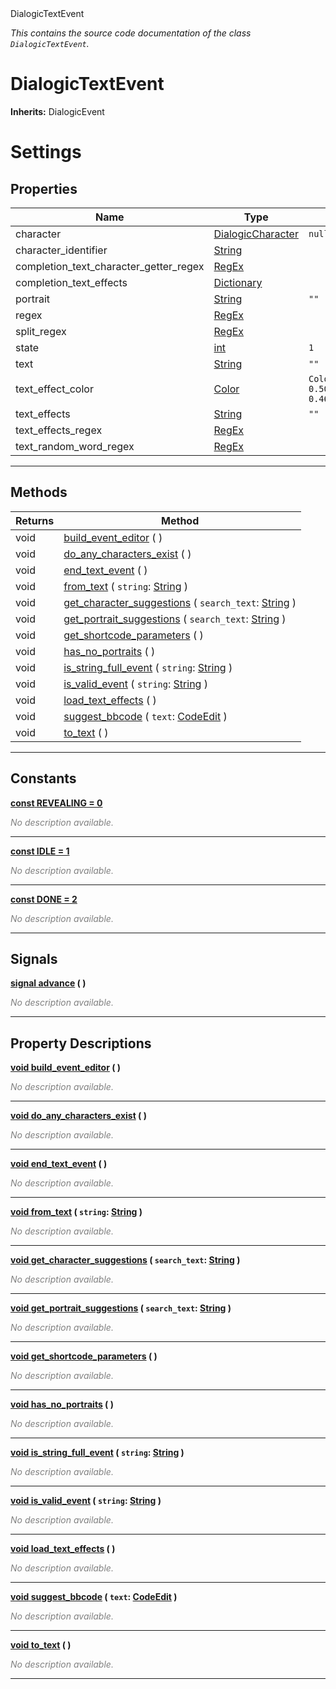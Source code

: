 
<div class="header-banner purple">
<div class="header-label purple">DialogicTextEvent</div>
</div>

*This contains the source code documentation of the class `DialogicTextEvent`.*
        
# DialogicTextEvent
**Inherits:** DialogicEvent

# Settings
## Properties
Name | Type | Default 
--- | --- | --- 
character | [DialogicCharacter](class_dialogiccharacter.md) |  `null` 
character_identifier | [String](https://docs.godotengine.org/en/latest/classes/class_string.html#class-string) |   
completion_text_character_getter_regex | [RegEx](https://docs.godotengine.org/en/latest/classes/class_regex.html#class-regex) |   
completion_text_effects | [Dictionary](https://docs.godotengine.org/en/latest/classes/class_dictionary.html#class-dictionary) |   
portrait | [String](https://docs.godotengine.org/en/latest/classes/class_string.html#class-string) |  `""` 
regex | [RegEx](https://docs.godotengine.org/en/latest/classes/class_regex.html#class-regex) |   
split_regex | [RegEx](https://docs.godotengine.org/en/latest/classes/class_regex.html#class-regex) |   
state | [int](https://docs.godotengine.org/en/latest/classes/class_int.html#class-int) |  `1` 
text | [String](https://docs.godotengine.org/en/latest/classes/class_string.html#class-string) |  `""` 
text_effect_color | [Color](https://docs.godotengine.org/en/latest/classes/class_color.html#class-color) |  `Color(0.537255, 0.509804, 0.462745, 1)` 
text_effects | [String](https://docs.godotengine.org/en/latest/classes/class_string.html#class-string) |  `""` 
text_effects_regex | [RegEx](https://docs.godotengine.org/en/latest/classes/class_regex.html#class-regex) |   
text_random_word_regex | [RegEx](https://docs.godotengine.org/en/latest/classes/class_regex.html#class-regex) |   
--- 

## Methods
Returns | Method 
--- | --- 
<span class="hljs-attribute">void</span> | [<span class="hljs-title">build_event_editor</span>](#property-build_event_editor) ( ) 
<span class="hljs-attribute">void</span> | [<span class="hljs-title">do_any_characters_exist</span>](#property-do_any_characters_exist) ( ) 
<span class="hljs-attribute">void</span> | [<span class="hljs-title">end_text_event</span>](#property-end_text_event) ( ) 
<span class="hljs-attribute">void</span> | [<span class="hljs-title">from_text</span>](#property-from_text) ( `string`: [String](https://docs.godotengine.org/en/latest/classes/class_string.html#class-string) ) 
<span class="hljs-attribute">void</span> | [<span class="hljs-title">get_character_suggestions</span>](#property-get_character_suggestions) ( `search_text`: [String](https://docs.godotengine.org/en/latest/classes/class_string.html#class-string) ) 
<span class="hljs-attribute">void</span> | [<span class="hljs-title">get_portrait_suggestions</span>](#property-get_portrait_suggestions) ( `search_text`: [String](https://docs.godotengine.org/en/latest/classes/class_string.html#class-string) ) 
<span class="hljs-attribute">void</span> | [<span class="hljs-title">get_shortcode_parameters</span>](#property-get_shortcode_parameters) ( ) 
<span class="hljs-attribute">void</span> | [<span class="hljs-title">has_no_portraits</span>](#property-has_no_portraits) ( ) 
<span class="hljs-attribute">void</span> | [<span class="hljs-title">is_string_full_event</span>](#property-is_string_full_event) ( `string`: [String](https://docs.godotengine.org/en/latest/classes/class_string.html#class-string) ) 
<span class="hljs-attribute">void</span> | [<span class="hljs-title">is_valid_event</span>](#property-is_valid_event) ( `string`: [String](https://docs.godotengine.org/en/latest/classes/class_string.html#class-string) ) 
<span class="hljs-attribute">void</span> | [<span class="hljs-title">load_text_effects</span>](#property-load_text_effects) ( ) 
<span class="hljs-attribute">void</span> | [<span class="hljs-title">suggest_bbcode</span>](#property-suggest_bbcode) ( `text`: [CodeEdit](https://docs.godotengine.org/en/latest/classes/class_codeedit.html#class-codeedit) ) 
<span class="hljs-attribute">void</span> | [<span class="hljs-title">to_text</span>](#property-to_text) ( ) 
--- 
## Constants


<a class="header" id="constant-REVEALING" href="#constant-REVEALING">**<span class="hljs-attribute">const</span> <span class="hljs-title">REVEALING</span><span class="hljs-comment"> = 0</span>**</a>



 <span style = "color: gray">*No description available.*</span> 

---


<a class="header" id="constant-IDLE" href="#constant-IDLE">**<span class="hljs-attribute">const</span> <span class="hljs-title">IDLE</span><span class="hljs-comment"> = 1</span>**</a>



 <span style = "color: gray">*No description available.*</span> 

---


<a class="header" id="constant-DONE" href="#constant-DONE">**<span class="hljs-attribute">const</span> <span class="hljs-title">DONE</span><span class="hljs-comment"> = 2</span>**</a>



 <span style = "color: gray">*No description available.*</span> 

---

## Signals


<a class="header" id="signal-advance" href="#signal-advance">**<span class="hljs-attribute">signal</span> [<span class="hljs-title">advance</span>](#signal-advance) ( )** </a>



 <span style = "color: gray">*No description available.*</span> 

---

## Property Descriptions



<a class="header" id="property-build_event_editor" href="#property-build_event_editor">**<span class="hljs-attribute">void</span> [<span class="hljs-title">build_event_editor</span>](#property-build_event_editor) ( )** </a>



 <span style = "color: gray">*No description available.*</span> 

---



<a class="header" id="property-do_any_characters_exist" href="#property-do_any_characters_exist">**<span class="hljs-attribute">void</span> [<span class="hljs-title">do_any_characters_exist</span>](#property-do_any_characters_exist) ( )** </a>



 <span style = "color: gray">*No description available.*</span> 

---



<a class="header" id="property-end_text_event" href="#property-end_text_event">**<span class="hljs-attribute">void</span> [<span class="hljs-title">end_text_event</span>](#property-end_text_event) ( )** </a>



 <span style = "color: gray">*No description available.*</span> 

---



<a class="header" id="property-from_text" href="#property-from_text">**<span class="hljs-attribute">void</span> [<span class="hljs-title">from_text</span>](#property-from_text) ( `string`: [String](https://docs.godotengine.org/en/latest/classes/class_string.html#class-string) )** </a>



 <span style = "color: gray">*No description available.*</span> 

---



<a class="header" id="property-get_character_suggestions" href="#property-get_character_suggestions">**<span class="hljs-attribute">void</span> [<span class="hljs-title">get_character_suggestions</span>](#property-get_character_suggestions) ( `search_text`: [String](https://docs.godotengine.org/en/latest/classes/class_string.html#class-string) )** </a>



 <span style = "color: gray">*No description available.*</span> 

---



<a class="header" id="property-get_portrait_suggestions" href="#property-get_portrait_suggestions">**<span class="hljs-attribute">void</span> [<span class="hljs-title">get_portrait_suggestions</span>](#property-get_portrait_suggestions) ( `search_text`: [String](https://docs.godotengine.org/en/latest/classes/class_string.html#class-string) )** </a>



 <span style = "color: gray">*No description available.*</span> 

---



<a class="header" id="property-get_shortcode_parameters" href="#property-get_shortcode_parameters">**<span class="hljs-attribute">void</span> [<span class="hljs-title">get_shortcode_parameters</span>](#property-get_shortcode_parameters) ( )** </a>



 <span style = "color: gray">*No description available.*</span> 

---



<a class="header" id="property-has_no_portraits" href="#property-has_no_portraits">**<span class="hljs-attribute">void</span> [<span class="hljs-title">has_no_portraits</span>](#property-has_no_portraits) ( )** </a>



 <span style = "color: gray">*No description available.*</span> 

---



<a class="header" id="property-is_string_full_event" href="#property-is_string_full_event">**<span class="hljs-attribute">void</span> [<span class="hljs-title">is_string_full_event</span>](#property-is_string_full_event) ( `string`: [String](https://docs.godotengine.org/en/latest/classes/class_string.html#class-string) )** </a>



 <span style = "color: gray">*No description available.*</span> 

---



<a class="header" id="property-is_valid_event" href="#property-is_valid_event">**<span class="hljs-attribute">void</span> [<span class="hljs-title">is_valid_event</span>](#property-is_valid_event) ( `string`: [String](https://docs.godotengine.org/en/latest/classes/class_string.html#class-string) )** </a>



 <span style = "color: gray">*No description available.*</span> 

---



<a class="header" id="property-load_text_effects" href="#property-load_text_effects">**<span class="hljs-attribute">void</span> [<span class="hljs-title">load_text_effects</span>](#property-load_text_effects) ( )** </a>



 <span style = "color: gray">*No description available.*</span> 

---



<a class="header" id="property-suggest_bbcode" href="#property-suggest_bbcode">**<span class="hljs-attribute">void</span> [<span class="hljs-title">suggest_bbcode</span>](#property-suggest_bbcode) ( `text`: [CodeEdit](https://docs.godotengine.org/en/latest/classes/class_codeedit.html#class-codeedit) )** </a>



 <span style = "color: gray">*No description available.*</span> 

---



<a class="header" id="property-to_text" href="#property-to_text">**<span class="hljs-attribute">void</span> [<span class="hljs-title">to_text</span>](#property-to_text) ( )** </a>



 <span style = "color: gray">*No description available.*</span> 

---

